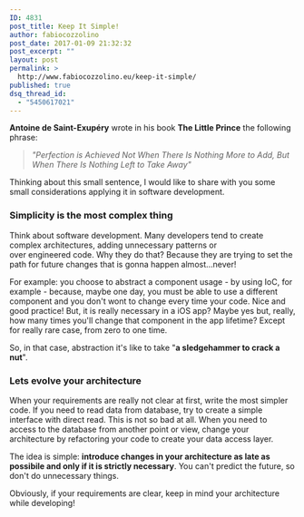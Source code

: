 ```yaml
---
ID: 4831
post_title: Keep It Simple!
author: fabiocozzolino
post_date: 2017-01-09 21:32:32
post_excerpt: ""
layout: post
permalink: >
  http://www.fabiocozzolino.eu/keep-it-simple/
published: true
dsq_thread_id:
  - "5450617021"
---
```

<strong>Antoine de Saint-Exupéry</strong> wrote in his book <strong>The Little Prince</strong> the following phrase:
<blockquote><em>"Perfection is Achieved Not When There Is Nothing More to Add, But When There Is Nothing Left to Take Away"</em></blockquote>
<p class="headline hover-highlight entry-title js_entry-title">Thinking about this small sentence, I would like to share with you some small considerations applying it in software development.</p>

<h3 class="headline hover-highlight entry-title js_entry-title">Simplicity is the most complex thing</h3>
<p class="headline hover-highlight entry-title js_entry-title">Think about software development. Many developers tend to create complex architectures, adding unnecessary patterns or over engineered code. Why they do that? Because they are trying to set the path for future changes that is gonna happen almost...never!</p>
<p class="headline hover-highlight entry-title js_entry-title">For example: you choose to abstract a component usage - by using IoC, for example - because, maybe one day, you must be able to use a different component and you don't wont to change every time your code. Nice and good practice! But, it is really necessary in a iOS app? Maybe yes but, really, how many times you'll change that component in the app lifetime? Except for really rare case, from zero to one time.</p>
<p class="headline hover-highlight entry-title js_entry-title">So, in that case, abstraction it's like to take "<strong>a sledgehammer to crack a nut</strong>".</p>

<h3 class="headline hover-highlight entry-title js_entry-title">Lets evolve your architecture</h3>
When your requirements are really not clear at first, write the most simpler code. If you need to read data from database, try to create a simple interface with direct read. This is not so bad at all. When you need to access to the database from another point or view, change your architecture by refactoring your code to create your data access layer.

The idea is simple: <strong>introduce changes in your architecture as late as possibile and only if it is strictly necessary</strong>. You can't predict the future, so don't do unnecessary things.

Obviously, if your requirements are clear, keep in mind your architecture while developing!